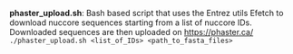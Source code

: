 **phaster_upload.sh**: Bash based script that uses the Entrez utils Efetch to download nuccore sequences starting from a list of nuccore IDs. Downloaded sequences are then uploaded on https://phaster.ca/
`./phaster_upload.sh <list_of_IDs> <path_to_fasta_files>`
